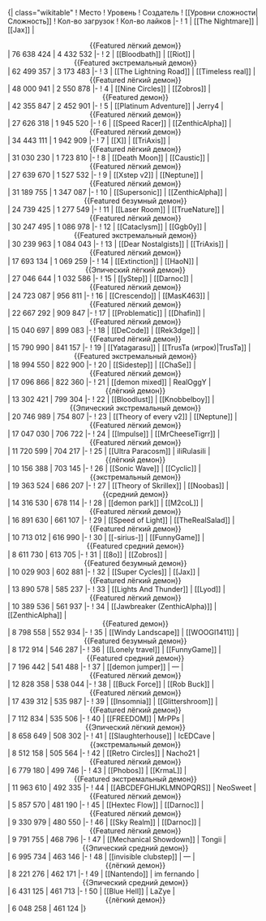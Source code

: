 {| class="wikitable"
! Место
! Уровень
! Создатель
! [[Уровни сложности|Сложность]]
! Кол-во загрузок
! Кол-во лайков
|-
! 1
| [[The Nightmare]]
| [[Jax]]
| <center>{{Featured лёгкий демон}}</center>
| 76 638 424
| 4 432 532
|-
! 2
| [[Bloodbath]]
| [[Riot]]
| <center>{{Featured экстремальный демон}}</center>
| 62 499 357
| 3 173 483
|-
! 3
| [[The Lightning Road]]
| [[Timeless real]]
| <center>{{Featured лёгкий демон}}</center>
| 48 000 941
| 2 550 878
|-
! 4
| [[Nine Circles]]
| [[Zobros]]
| <center>{{Featured демон}}</center>
| 42 355 847
| 2 452 901
|-
! 5
| [[Platinum Adventure]]
| Jerry4
| <center>{{Featured лёгкий демон}}</center>
| 27 626 318
| 1 945 520
|-
! 6
| [[Speed Racer]]
| [[ZenthicAlpha]]
| <center>{{Featured лёгкий демон}}</center>
| 34 443 111
| 1 942 909
|-
! 7
| [[X]]
| [[TriAxis]]
| <center>{{Featured лёгкий демон}}</center>
| 31 030 230
| 1 723 810
|-
! 8
| [[Death Moon]]
| [[Caustic]]
| <center>{{Featured лёгкий демон}}</center>
| 27 639 670
| 1 527 532
|-
! 9
| [[Xstep v2]]
| [[Neptune]]
| <center>{{Featured лёгкий демон}}</center>
| 31 189 755
| 1 347 087
|-
! 10
| [[Supersonic]]
| [[ZenthicAlpha]]
| <center>{{Featured безумный демон}}</center>
| 24 739 425
| 1 277 549
|-
! 11
| [[Laser Room]]
| [[TrueNature]]
| <center>{{Featured лёгкий демон}}</center>
| 30 247 495
| 1 086 978
|-
! 12
| [[Cataclysm]]
| [[Ggb0y]]
| <center>{{Featured экстремальный демон}}</center>
| 30 239 963
| 1 084 043
|-
! 13
| [[Dear Nostalgists]]
| [[TriAxis]]
| <center>{{Featured лёгкий демон}}</center>
| 17 693 134
| 1 069 259
|-
! 14
| [[Extinction]]
| [[HaoN]]
| <center>{{Эпический лёгкий демон}}</center>
| 27 046 644
| 1 032 586
|-
! 15
| [[yStep]]
| [[Darnoc]]
| <center>{{Featured лёгкий демон}}</center>
| 24 723 087
| 956 811
|-
! 16
| [[Crescendo]]
| [[MasK463]]
| <center>{{Featured лёгкий демон}}</center>
| 22 667 292
| 909 847
|-
! 17
| [[Problematic]]
| [[Dhafin]]
| <center>{{Featured лёгкий демон}}</center>
| 15 040 697
| 899 083
|-
! 18
| [[DeCode]]
| [[Rek3dge]]
| <center>{{Featured лёгкий демон}}</center>
| 15 790 990
| 841 157
|-
! 19
| [[Yatagarasu]]
| [[TrusTa (игрок)|TrusTa]]
| <center>{{Featured экстремальный демон}}</center>
| 18 994 550
| 822 900
|-
! 20
| [[Sidestep]]
| [[ChaSe]]
| <center>{{Featured лёгкий демон}}</center>
| 17 096 866
| 822 360
|-
! 21
| [[demon mixed]]
| RealOggY
| <center>{{лёгкий демон}}</center>
| 13 302 421
| 799 304
|-
! 22
| [[Bloodlust]]
| [[Knobbelboy]]
| <center>{{Эпический экстремальный демон}}</center>
| 20 746 989
| 754 807
|-
! 23
| [[Theory of every v2]]
| [[Neptune]]
| <center>{{Featured лёгкий демон}}</center>
| 17 047 030
| 706 722
|-
! 24
| [[Impulse]]
| [[MrCheeseTigrr]]
| <center>{{Featured лёгкий демон}}</center>
| 11 720 599
| 704 217
|-
! 25
| [[Ultra Paracosm]]
| iIiRulasiIi
| <center>{{лёгкий демон}}</center>
| 10 156 388
| 703 145
|-
! 26
| [[Sonic Wave]]
| [[Cyclic]]
| <center>{{экстремальный демон}}</center>
| 19 363 524
| 686 207
|-
! 27
| [[Theory of Skrillex]]
| [[Noobas]]
| <center>{{средний демон}}</center>
| 14 316 530
| 678 114
|-
! 28
| [[demon park]]
| [[M2coL]]
| <center>{{Featured лёгкий демон}}</center>
| 16 891 630
| 661 107
|-
! 29
| [[Speed of Light]]
| [[TheRealSalad]]
| <center>{{Featured лёгкий демон}}</center>
| 10 713 012
| 616 990
|-
! 30
| [[-sirius-]]
| [[FunnyGame]]
| <center>{{Featured средний демон}}</center>
| 8 611 730
| 613 705
|-
! 31
| [[8o]]
| [[Zobros]]
| <center>{{Featured безумный демон}}</center>
| 10 029 903
| 602 881
|-
! 32
| [[Super Cycles]]
| [[Jax]]
| <center>{{Featured лёгкий демон}}</center>
| 13 890 578
| 585 237
|-
! 33
| [[Lights And Thunder]]
| [[Lyod]]
| <center>{{Featured лёгкий демон}}</center>
| 10 389 536
| 561 937
|-
! 34
| [[Jawbreaker (ZenthicAlpha)]]
| [[ZenthicAlpha]]
| <center>{{Featured демон}}</center>
| 8 798 558
| 552 934
|-
! 35
| [[Windy Landscape]]
| [[WOOGI1411]]
| <center>{{Featured безумный демон}}</center>
| 8 172 914
| 546 287
|-
! 36
| [[Lonely travel]]
| [[FunnyGame]]
| <center>{{Featured средний демон}}</center>
| 7 196 442
| 541 488
|-
! 37
| [[demon jumper]]
| —
| <center>{{Featured лёгкий демон}}</center>
| 12 828 358
| 538 044
|-
! 38
| [[Buck Force]]
| [[Rob Buck]]
| <center>{{Featured лёгкий демон}}</center>
| 17 439 312
| 535 987
|-
! 39
| [[Insomnia]]
| [[Glittershroom]]
| <center>{{Featured лёгкий демон}}</center>
| 7 112 834
| 535 506
|-
! 40
| [[FREEDOM]]
| MrPPs
| <center>{{Эпический лёгкий демон}}</center>
| 8 658 649
| 508 302
|-
! 41
| [[Slaughterhouse]]
| IcEDCave
| <center>{{экстремальный демон}}</center>
| 8 512 158
| 505 564
|-
! 42
| [[Retro Circles]]
| Nacho21
| <center>{{Featured лёгкий демон}}</center>
| 6 779 180
| 499 746
|-
! 43
| [[Phobos]]
| [[KrmaL]]
| <center>{{Featured экстремальный демон}}</center>
| 11 963 610
| 492 335
|-
! 44
| [[ABCDEFGHIJKLMNOPQRS]]
| NeoSweet
| <center>{{Featured лёгкий демон}}</center>
| 5 857 570
| 481 190
|-
! 45
| [[Hextec Flow]]
| [[Darnoc]]
| <center>{{Featured лёгкий демон}}</center>
| 9 330 979
| 480 550
|-
! 46
| [[Sky Realm]]
| [[Darnoc]]
| <center>{{Featured лёгкий демон}}</center>
| 9 791 755
| 468 796
|-
! 47
| [[Mechanical Showdown]]
| Tongii
| <center>{{Эпический средний демон}}</center>
| 6 995 734
| 463 146
|-
! 48
| [[invisible clubstep]]
| —
| <center>{{лёгкий демон}}</center>
| 8 221 276
| 462 171
|-
! 49
| [[Nantendo]]
| im fernando
| <center>{{Эпический средний демон}}</center>
| 6 431 125
| 461 713
|-
! 50
| [[Blue Hell]]
| LaZye
| <center>{{лёгкий демон}}</center>
| 6 048 258
| 461 124
|}